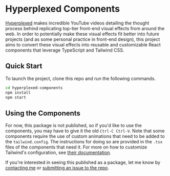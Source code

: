 # Hyperplexed Components

[Hyperplexed](https://www.youtube.com/@Hyperplexed) makes incredible YouTube videos detailing the thought process behind replicating top-tier front-end visual effects from around the web. In order to potentially make these visual effects fit better into future projects (and as some personal practice in front-end design), this project aims to convert these visual effects into reusable and customizable React components that leverage TypeScript and Tailwind CSS.

## Quick Start

To launch the project, clone this repo and run the following commands.

```sh
cd hyperplexed-components
npm install
npm start
```

## Using the Components

For now, this package is not published, so if you'd like to use the components, you may have to give it the old `Ctrl-C Ctrl-V`. Note that some components require the use of custom animations that need to be added to the `tailwind.config`. The instructions for doing so are provided in the `.tsx` files of the components that need it. For more on how to customize Tailwind's configuration, see [their documentation](https://tailwindcss.com/docs/configuration).

If you're interested in seeing this published as a package, let me know by [contacting me](https://github.com/bruce-x-wu) or [submitting an issue to the repo](https://github.com/bruce-x-wu/hyperplexed-components/issues).